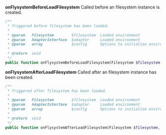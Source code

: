 **onFlysystemBeforeLoadFilesystem** Called before an filesystem instance is created.

```php
/**
 * Triggered before filesystem has been loaded.
 *
 * @param   Filesystem        $filesystem  Loaded environment
 * @param   AdapterInterface  $adapter     Loaded environment
 * @param   array             $config      Options to initialise environment
 *
 * @return  void
 */
public function onFlysystemBeforeLoadFilesystem(Filesystem $filesystem, AdapterInterface &$adapter, &$config = null)
```

**onFlysystemAfterLoadFilesystem** Called after an filesystem instance has been created.

```php
/**
 * Triggered after filesystem has been loaded.
 *
 * @param   Filesystem        $filesystem  Loaded environment
 * @param   AdapterInterface  $adapter     Loaded environment
 * @param   array             $config      Options to initialise environment
 *
 * @return  void
 */
public function onFlysystemAfterLoadFilesystem(Filesystem $filesystem, AdapterInterface $adapter, $config = null)
```